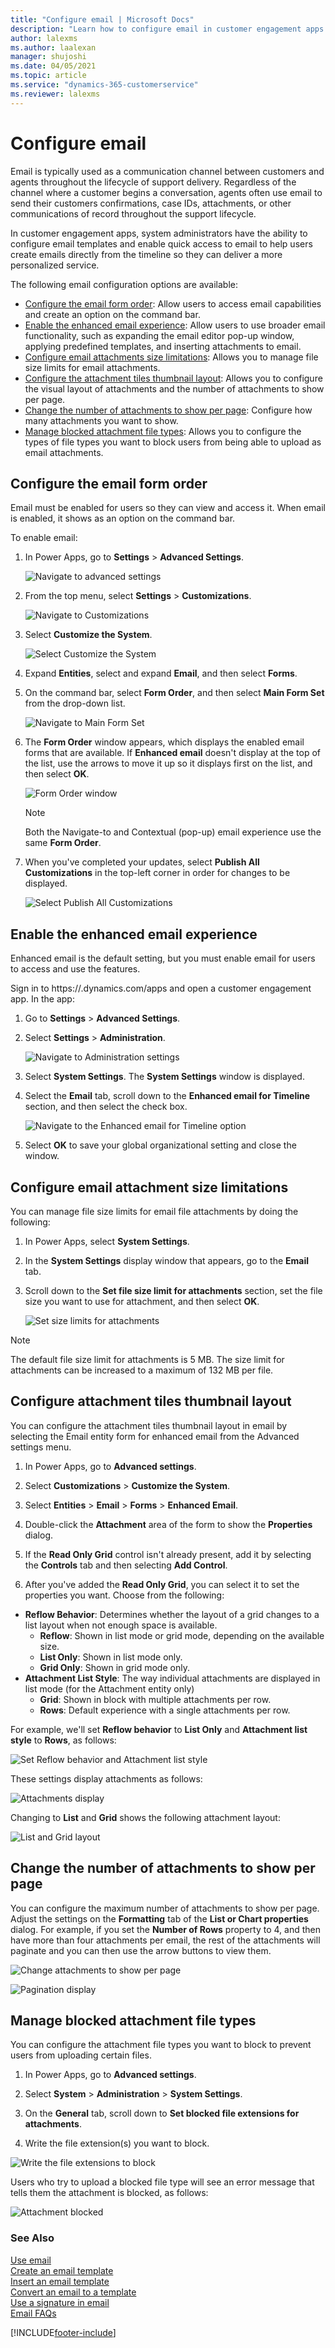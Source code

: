 ```yaml
---
title: "Configure email | Microsoft Docs"
description: "Learn how to configure email in customer engagement apps."
author: lalexms
ms.author: laalexan
manager: shujoshi
ms.date: 04/05/2021
ms.topic: article
ms.service: "dynamics-365-customerservice"
ms.reviewer: lalexms
---
```


# Configure email

Email is typically used as a communication channel between customers and agents throughout the lifecycle of support delivery. Regardless of the channel where a customer begins a conversation, agents often use email to send their customers confirmations, case IDs, attachments, or other communications of record throughout the support lifecycle.

In customer engagement apps, system administrators have the ability to configure email templates and enable quick access to email to help users create emails directly from the timeline so they can deliver a more personalized service.	

The following email configuration options are available:	
- [Configure the email form order](customer-service-hub-user-guide-email-admin.md#configure-the-email-form-order): Allow users to access email capabilities and create an option on the command bar.
- [Enable the enhanced email experience](customer-service-hub-user-guide-email-admin.md#enable-the-enhanced-email-experience): Allow users to use broader email functionality, such as expanding the email editor pop-up window, applying predefined templates, and inserting attachments to email.
- [Configure email attachments size limitations](customer-service-hub-user-guide-email-admin.md#configure-email-attachment-size-limitations): Allows you to manage file size limits for email attachments.
- [Configure the attachment tiles thumbnail layout](customer-service-hub-user-guide-email-admin.md/#configure-attachment-tiles-thumbnail-layout): Allows you to configure the visual layout of attachments and the number of attachments to show per page.
- [Change the number of attachments to show per page](customer-service-hub-user-guide-email-admin.md/#change-the-number-of-attachments-to-show-per-page): Configure how many attachments you want to show.
- [Manage blocked attachment file types](customer-service-hub-user-guide-email-admin.md/#manage-blocked-attachment-file-types): Allows you to configure the types of file types you want to block users from being able to upload as email attachments.

## Configure the email form order

Email must be enabled for users so they can view and access it. When email is enabled, it shows as an option on the command bar.	

To enable email:

1. In Power Apps, go to **Settings** > **Advanced Settings**.

    ![Navigate to advanced settings](media\email-how-to-enable-email-1z.png "Navigate to advanced settings.")	

2. From the top menu, select **Settings** > **Customizations**.

    ![Navigate to Customizations](media\email-how-to-enable-email-2z.png "Select the Settings carat and then select Customizations.")	

3. Select **Customize the System**.

    ![Select Customize the System](media\email-how-to-enable-email-2az.png "Select Customize the System.")

4. Expand **Entities**, select and expand **Email**, and then select **Forms**.

5. On the command bar, select **Form Order**, and then select **Main Form Set** from the drop-down list.

    ![Navigate to Main Form Set](media\email-how-to-enable-email-2bz.png "Select Form Order and then select Main Form Set.")

6. The **Form Order** window appears, which displays the enabled email forms that are available. If **Enhanced email** doesn't display at the top of the list, use the arrows to move it up so it displays first on the list, and then select **OK**.

    ![Form Order window](media\email-how-to-enable-email-2cz.png "Reorder Enhanced email if it doesn't display at the top of the list.")

    > [!Note] 
    > Both the Navigate-to and Contextual (pop-up) email experience use the same **Form Order**.

7.	When you've completed your updates, select **Publish All Customizations** in the top-left corner in order for changes to be displayed.

    ![Select Publish All Customizations](media\email-how-to-enable-email-5az.png "Select Publish All Customizations.")	

## Enable the enhanced email experience	

Enhanced email is the default setting, but you must enable email for users to access and use the features. 

Sign in to https://<YourOrgURL>.dynamics.com/apps and open a customer engagement app. In the app:	

1. Go to **Settings** > **Advanced Settings**.

2. Select **Settings** > **Administration**.

   ![Navigate to Administration settings](media\email-how-to-enable-email-5a.png "Navigate to the administration settings.")	

3. Select **System Settings**. The **System Settings** window is displayed.
 
4. Select the **Email** tab, scroll down to the **Enhanced email for Timeline** section, and then select the check box.  

    ![Navigate to the Enhanced email for Timeline option](media\email-how-to-enable-the-enhanced-email-experience-3az.png "Select the Enhanced email for Timeline option.")	

5.	Select **OK** to save your global organizational setting and close the window.	

## Configure email attachment size limitations

You can manage file size limits for email file attachments by doing the following: 

1. In Power Apps, select **System Settings**.

2. In the **System Settings** display window that appears, go to the **Email** tab.

3. Scroll down to the  **Set file size limit for attachments** section, set the file size you want to use for attachment, and then select **OK**.

    ![Set size limits for attachments](media\email-how-to-configure-email-attachment-size-limitations-1z.png "Set size limits for attachments.")	

> [!Note] 	
> The default file size limit for attachments is 5 MB. The size limit for attachments can be increased to a maximum of 132 MB per file.

## Configure attachment tiles thumbnail layout

You can configure the attachment tiles thumbnail layout in email by selecting the Email entity form for enhanced email from the Advanced settings menu.

1. In Power Apps, go to **Advanced settings**.

2. Select **Customizations** > **Customize the System**.

3. Select **Entities** > **Email** > **Forms** > **Enhanced Email**.

4. Double-click the **Attachment** area of the form to show the **Properties** dialog.

5. If the **Read Only Grid** control isn't already present, add it by selecting the **Controls** tab and then selecting **Add Control**.

6. After you've added the **Read Only Grid**, you can select it to set the properties you want. Choose from the following:
  - **Reflow Behavior**: Determines whether the layout of a grid changes to a list layout when not enough space is available.
    - **Reflow**: Shown in list mode or grid mode, depending on the available size.
    - **List Only**: Shown in list mode only.
    - **Grid Only**: Shown in grid mode only.
  - **Attachment List Style**: The way individual attachments are displayed in list mode (for the Attachment entity only)
    - **Grid**: Shown in block with multiple attachments per row.
    - **Rows**: Default experience with a single attachments per row.

For example, we'll set **Reflow behavior** to **List Only** and **Attachment list style** to **Rows**, as follows:

   ![Set Reflow behavior and Attachment list style](media\list-attachment-style.png "Set Reflow behavior and Attachment list style.")

These settings display attachments as follows:

   ![Attachments display](media\list-attach-list-display.png "Attachments display.")

Changing to **List** and **Grid** shows the following attachment layout:

   ![List and Grid layout](media\list-grid-layout.png "List and Grid layout.")

## Change the number of attachments to show per page

You can configure the maximum number of attachments to show per page. Adjust the settings on the **Formatting** tab of the **List or Chart properties** dialog. For example, if you set the **Number of Rows** property to 4, and then have more than four attachments per email, the rest of the attachments will paginate and you can then use the arrow buttons to view them.  

 ![Change attachments to show per page](media\email-row-layout.png "Change the number of attachments to show per page.")
 
 ![Pagination display](media\pagination-display.png "Pagination display.")
 

## Manage blocked attachment file types

You can configure the attachment file types you want to block to prevent users from uploading certain files. 

1. In Power Apps, go to **Advanced settings**.

2. Select **System** > **Administration** > **System Settings**.

3. On the **General** tab, scroll down to **Set blocked file extensions for attachments**.

4. Write the file extension(s) you want to block.

 ![Write the file extensions to block](media\set-blocked-extensions-attachments.png "Write the file extensions to block.")
 
  Users who try to upload a blocked file type will see an error message that tells them the attachment is blocked, as follows:

 ![Attachment blocked](media\attachment-blocked-message.png "Attachment blocked message.")

### See Also

[Use email](customer-service-hub-user-guide-email-overview.md)<br>
[Create an email template](customer-service-hub-user-guide-email-create-template.md)<br>
[Insert an email template](customer-service-hub-user-guide-email-insert-template.md)<br>
[Convert an email to a template](customer-service-hub-user-guide-email-convert-template.md)<br>
[Use a signature in email](customer-service-hub-user-guide-email-create-signature.md)<br>
[Email FAQs](email-faqs.md)


[!INCLUDE[footer-include](../includes/footer-banner.md)]
